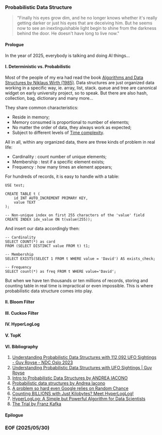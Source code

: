 ### Probabilistic Data Structure

> "Finally his eyes grow dim, and he no longer knows whether it's really getting darker or just his eyes that are deceiving him. But he seems now to see an inextinguishable light begin to shine from the darkness behind the door. He doesn't have long to live now." 


#### Prologue
In the year of 2025, everybody is talking and doing AI things... 


#### I. Deterministic vs. Probabilistic 
Most of the people of my era had read the book [Algorithms and Data Structures by Niklaus Wirth (1985)](https://informatika-21.ru/pdf/AD.pdf). Data structures are just organized data working in a specific way, ie. array, list, stack. queue and tree are canonical widget on early university project, so to speak. But there are also hash, collection, bag, dictionary and many more... 

They share common characteristics: 
- Reside in memory; 
- Memory consumed is proportional to number of elements; 
- No matter the order of data, they always work as expected; 
- Subject to different levels of [Time complexity](https://en.wikipedia.org/wiki/Time_complexity). 

All in all, within any organized data, there are three kinds of problem in real life: 
- Cardinality : count number of unique elements; 
- Membership : test if a specific element exists; 
- Frequency : how many times an element appears;

For hundreds of records, it is easy to handle with a table: 
```
USE test; 

CREATE TABLE t (
    id INT AUTO_INCREMENT PRIMARY KEY,
    value TEXT
);

-- Non-unique index on first 255 characters of the 'value' field
CREATE INDEX idx_value ON t(value(255)); 
```

And insert our data accordingly then: 
```
-- Cardinality 
SELECT COUNT(*) as card 
FROM (SELECT DISTINCT value FROM t) t1; 

-- Membership 
SELECT EXISTS(SELECT 1 FROM t WHERE value = 'David') AS exists_check;

-- Frequency 
SELECT count(*) as freq FROM t WHERE value='David'; 
```

But when we have ten thousands or ten millions of records, storing and counting table in real time is impractical or even impossible. This is where probabilistic data structure comes into play. 


#### II. Bloom Filter 


#### III. Cuckoo Filter 


#### IV. HyperLogLog


#### V. TopK


#### VI. Bibliography 
1. [Understanding Probabilistic Data Structures with 112,092 UFO Sightings - Guy Royse - NDC Oslo 2023](https://youtu.be/M6XOniVANKI)
2. [Understanding Probabilistic Data Structures with UFO Sightings | Guy Royse](https://youtu.be/2Dzc7fxA0us)
3. [Intro to Probabilistic Data Structures by ANDREA IACONO](https://youtu.be/Y66Uy1he3Vo)
4. [Probabilistic data structures by Andrea Iacono](https://youtu.be/bYyRwGFSFbQ)
5. [A problem so hard even Google relies on Random Chance](https://youtu.be/lJYufx0bfpw)
6. [Counting BILLIONS with Just Kilobytes? Meet HyperLogLog!](https://youtu.be/f69hh3KgFEk)
7. [HyperLogLog: A Simple but Powerful Algorithm for Data Scientists](https://chengweihu.com/hyperloglog/)
8. [The Trial by Franz Kafka](https://www.gutenberg.org/cache/epub/7849/pg7849-images.html)


#### Epilogue


### EOF (2025/05/30)